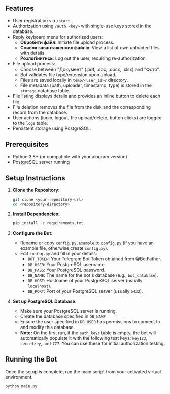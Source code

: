 ## Features

*   User registration via `/start`.
*   Authorization using `/auth <key>` with single-use keys stored in the database.
*   Reply keyboard menu for authorized users:
    *   **Обробити файл**: Initiate file upload process.
    *   **Список завантаженних файлів**: View a list of own uploaded files with details.
    *   **Розлогінитись**: Log out the user, requiring re-authorization.
*   File upload process:
    *   Choose between "Документ" (.pdf, .doc, .docx, .xlsx) and "Фото".
    *   Bot validates file type/extension upon upload.
    *   Files are saved locally in `temp/<user_id>/` directory.
    *   File metadata (path, uploader, timestamp, type) is stored in the `storage` database table.
*   File listing displays details and provides an inline button to delete each file.
*   File deletion removes the file from the disk and the corresponding record from the database.
*   User actions (login, logout, file upload/delete, button clicks) are logged to the `logs` table.
*   Persistent storage using PostgreSQL.

## Prerequisites

*   Python 3.8+ (or compatible with your aiogram version)
*   PostgreSQL server running

## Setup Instructions

1.  **Clone the Repository:**
    ```bash
    git clone <your-repository-url>
    cd <repository-directory>
    ```

2.  **Install Dependencies:**
    ```bash
    pip install -r requirements.txt
    ```

3.  **Configure the Bot:**
    *   Rename or copy `config.py.example` to `config.py` (if you have an example file, otherwise create `config.py`).
    *   Edit `config.py` and fill in your details:
        *   `BOT_TOKEN`: Your Telegram Bot Token obtained from @BotFather.
        *   `DB_USER`: Your PostgreSQL username.
        *   `DB_PASS`: Your PostgreSQL password.
        *   `DB_NAME`: The name for the bot's database (e.g., `bot_database`).
        *   `DB_HOST`: Hostname of your PostgreSQL server (usually `localhost`).
        *   `DB_PORT`: Port of your PostgreSQL server (usually `5432`).

4.  **Set up PostgreSQL Database:**
    *   Make sure your PostgreSQL server is running.
    *   Create the database specified in `DB_NAME`
    *   Ensure the user specified in `DB_USER` has permissions to connect to and modify this database.
    *   **Note:** On the first run, if the `auth_keys` table is empty, the bot will automatically populate it with the following test keys: `key123`, `secretkey`, `auth777`. You can use these for initial authorization testing.

## Running the Bot

Once the setup is complete, run the main script from your activated virtual environment:

```bash
python main.py
```
